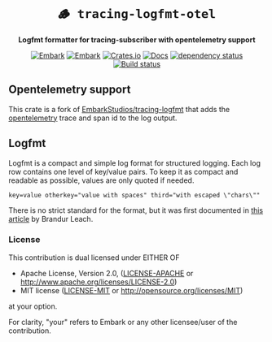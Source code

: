 <!-- Allow this file to not have a first line heading -->
<!-- markdownlint-disable-file MD041 no-emphasis-as-heading -->

<!-- inline html -->
<!-- markdownlint-disable-file MD033 -->

<div align="center">

# `🪵️ tracing-logfmt-otel`

**Logfmt formatter for tracing-subscriber with opentelemetry support**

[![Embark](https://img.shields.io/badge/embark-open%20source-blueviolet.svg)](https://embark.dev)
[![Embark](https://img.shields.io/badge/discord-embark-%237289da.svg?logo=discord)](https://discord.gg/dAuKfZS)
[![Crates.io](https://img.shields.io/crates/v/tracing-logfmt.svg)](https://crates.io/crates/tracing-logfmt)
[![Docs](https://docs.rs/tracing-logfmt/badge.svg)](https://docs.rs/tracing-logfmt)
[![dependency status](https://deps.rs/repo/github/EmbarkStudios/tracing-logfmt/status.svg)](https://deps.rs/repo/github/EmbarkStudios/tracing-logfmt)
[![Build status](https://github.com/EmbarkStudios/tracing-logfmt/workflows/CI/badge.svg)](https://github.com/EmbarkStudios/tracing-logfmt/actions)
</div>

## Opentelemetry support

This crate is a fork of [EmbarkStudios/tracing-logfmt](https://github.com/EmbarkStudios/tracing-logfmt) that adds
the [opentelemetry](https://github.com/open-telemetry/opentelemetry-rust) trace and span id to the log output.

## Logfmt

Logfmt is a compact and simple log format for structured logging. Each log row contains one level of key/value pairs. To keep it as compact and readable as possible, values are only quoted if needed.

```logfmt
key=value otherkey="value with spaces" third="with escaped \"chars\""
```

There is no strict standard for the format, but it was first documented in [this article](https://brandur.org/logfmt) by Brandur Leach.

### License

This contribution is dual licensed under EITHER OF

* Apache License, Version 2.0, ([LICENSE-APACHE](LICENSE-APACHE) or <http://www.apache.org/licenses/LICENSE-2.0>)
* MIT license ([LICENSE-MIT](LICENSE-MIT) or <http://opensource.org/licenses/MIT>)

at your option.

For clarity, "your" refers to Embark or any other licensee/user of the contribution.
